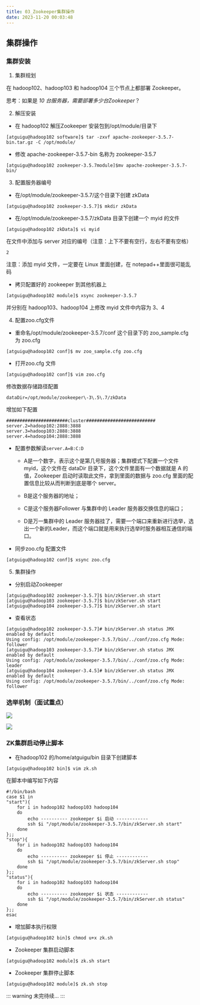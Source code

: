 ```yaml
---
title: 03_Zookeeper集群操作
date: 2023-11-20 00:03:48
---
```


## 集群操作

### 集群安装

1. 集群规划

在 hadoop102、hadoop103 和 hadoop104 三个节点上都部署 Zookeeper。

思考：如果是 *10 *台服务器，需要部署多少台*Zookeeper*？

2. 解压安装

- 在 hadoop102 解压Zookeeper 安装包到/opt/module/目录下

```shell
[atguigu@hadoop102 software]$ tar -zxvf apache-zookeeper-3.5.7- bin.tar.gz -C /opt/module/
```

- 修改 apache\-zookeeper\-3\.5\.7\-bin 名称为 zookeeper\-3\.5\.7

```shell
[atguigu@hadoop102 zookeeper-3.5.7module]$mv apache-zookeeper-3.5.7-bin/
```

3. 配置服务器编号

- 在/opt/module/zookeeper\-3\.5\.7/这个目录下创建 zkData

```shell
[atguigu@hadoop102 zookeeper-3.5.7]$ mkdir zkData
```

- 在/opt/module/zookeeper\-3\.5\.7/zkData 目录下创建一个 myid 的文件

```shell
[atguigu@hadoop102 zkData]$ vi myid
```

在文件中添加与 server 对应的编号（注意：上下不要有空行，左右不要有空格）

```shell
2
```

注意：添加 myid 文件，一定要在 Linux 里面创建，在 notepad\+\+里面很可能乱码

- 拷贝配置好的 zookeeper 到其他机器上

```shell
[atguigu@hadoop102 module]$ xsync zookeeper-3.5.7
```

并分别在 hadoop103、hadoop104 上修改 myid 文件中内容为 3、4

4. 配置zoo\.cfg文件

- 重命名/opt/module/zookeeper\-3\.5\.7/conf 这个目录下的 zoo\_sample\.cfg 为 zoo\.cfg

```shell
[atguigu@hadoop102 conf]$ mv zoo_sample.cfg zoo.cfg
```

- 打开zoo\.cfg 文件

```shell
[atguigu@hadoop102 conf]$ vim zoo.cfg
```

修改数据存储路径配置

```shell
dataDir=/opt/module/zookeeper\-3\.5\.7/zkData
```

增加如下配置

```shell
#######################cluster##########################
server.2=hadoop102:2888:3888
server.3=hadoop103:2888:3888
server.4=hadoop104:2888:3888
```

- 配置参数解读`server.A=B:C:D`

    - A是一个数字，表示这个是第几号服务器；集群模式下配置一个文件myid，这个文件在 dataDir 目录下，这个文件里面有一个数据就是 A 的值，Zookeeper 启动时读取此文件，拿到里面的数据与 zoo\.cfg 里面的配置信息比较从而判断到底是哪个 server。

    - B是这个服务器的地址；

    - C是这个服务器Follower 与集群中的 Leader 服务器交换信息的端口；

    - D是万一集群中的 Leader 服务器挂了，需要一个端口来重新进行选举，选出一个新的Leader，而这个端口就是用来执行选举时服务器相互通信的端口。

- 同步zoo\.cfg 配置文件

```shell
[atguigu@hadoop102 conf]$ xsync zoo.cfg
```

5. 集群操作

- 分别启动Zookeeper

```shell
[atguigu@hadoop102 zookeeper-3.5.7]$ bin/zkServer.sh start
[atguigu@hadoop103 zookeeper-3.5.7]$ bin/zkServer.sh start
[atguigu@hadoop104 zookeeper-3.5.7]$ bin/zkServer.sh start
```

- 查看状态

```shell
[atguigu@hadoop102 zookeeper-3.5.7]# bin/zkServer.sh status JMX enabled by default
Using config: /opt/module/zookeeper-3.5.7/bin/../conf/zoo.cfg Mode: follower
[atguigu@hadoop103 zookeeper-3.5.7]# bin/zkServer.sh status JMX enabled by default
Using config: /opt/module/zookeeper-3.5.7/bin/../conf/zoo.cfg Mode: leader
[atguigu@hadoop104 zookeeper-3.4.5]# bin/zkServer.sh status JMX enabled by default
Using config: /opt/module/zookeeper-3.5.7/bin/../conf/zoo.cfg Mode: follower
```

### 选举机制（面试重点）

![](https://lhplanet-1316168555.cos.ap-beijing.myqcloud.com/obsidian/20231119162500.png)

![](https://lhplanet-1316168555.cos.ap-beijing.myqcloud.com/obsidian/20231119162523.png)

### ZK集群启动停止脚本

- 在hadoop102 的/home/atguigu/bin 目录下创建脚本

```shell
[atguigu@hadoop102 bin]$ vim zk.sh	
```

在脚本中编写如下内容

```shell
#!/bin/bash
case $1 in
"start"){
    for i in hadoop102 hadoop103 hadoop104
    do
        echo ---------- zookeeper $i 启动 ------------
        ssh $i "/opt/module/zookeeper-3.5.7/bin/zkServer.sh start"
    done
};;
"stop"){
    for i in hadoop102 hadoop103 hadoop104
    do
        echo ---------- zookeeper $i 停止 ------------
        ssh $i "/opt/module/zookeeper-3.5.7/bin/zkServer.sh stop"
    done
};;
"status"){
    for i in hadoop102 hadoop103 hadoop104
    do
        echo ---------- zookeeper $i 状态 ------------
        ssh $i "/opt/module/zookeeper-3.5.7/bin/zkServer.sh status"
    done
};;
esac
```

- 增加脚本执行权限

```shell
[atguigu@hadoop102 bin]$ chmod u+x zk.sh	
```

- Zookeeper 集群启动脚本

```shell
[atguigu@hadoop102 module]$ zk.sh start	
```

- Zookeeper 集群停止脚本

```shell
[atguigu@hadoop102 module]$ zk.sh stop	
```

::: warning
未完待续...
:::
